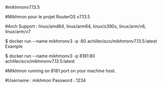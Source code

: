 #mikhmonv7.13.5

#Mikhmon pour le projet RouterOS v7.13.5

#Arch Support : linux/amd64, linux/arm64, linux/s390x, linux/arm/v6, linux/arm/v7

$ docker run --name mikhmonv3 -p :80 achillecisco/mikhmonv7.13.5:latest Example

$ docker run --name mikhmonv3 -p 8181:80 achillecisco/mikhmonv7.13.5:latest 

#Mikhmon running on 8181 port on your machine host.

#Username : mikhmon Password : 1234
